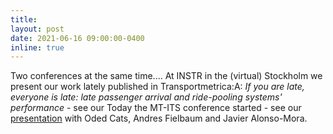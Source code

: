 ```yaml
---
title:
layout: post
date: 2021-06-16 09:00:00-0400
inline: true
---
```


Two conferences at the same time.... At INSTR in the (virtual) Stockholm we present our work lately published in Transportmetrica:A: _If you are late, everyone is late: late passenger arrival and ride-pooling systems' performance_ - see our 
Today the MT-ITS conference started - see our [presentation](/./assets/pdf/INSTR_LatePooling.pdf) with Oded Cats, Andres Fielbaum and Javier Alonso-Mora.
